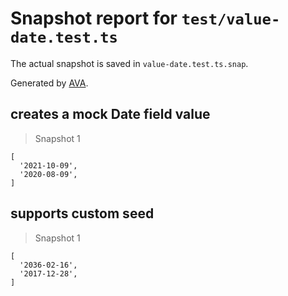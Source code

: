 # Snapshot report for `test/value-date.test.ts`

The actual snapshot is saved in `value-date.test.ts.snap`.

Generated by [AVA](https://avajs.dev).

## creates a mock Date field value

> Snapshot 1

    [
      '2021-10-09',
      '2020-08-09',
    ]

## supports custom seed

> Snapshot 1

    [
      '2036-02-16',
      '2017-12-28',
    ]
